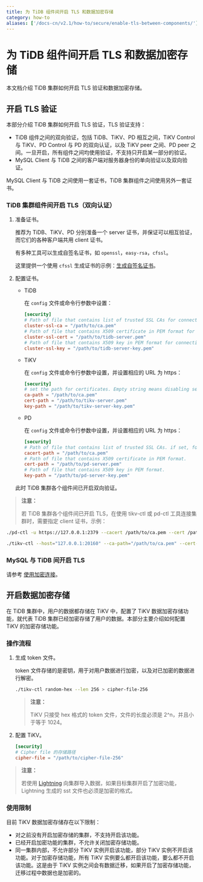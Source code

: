 ```yaml
---
title: 为 TiDB 组件间开启 TLS 和数据加密存储
category: how-to
aliases: ['/docs-cn/v2.1/how-to/secure/enable-tls-between-components/']
---
```


# 为 TiDB 组件间开启 TLS 和数据加密存储

本文档介绍 TiDB 集群如何开启 TLS 验证和数据加密存储。

## 开启 TLS 验证

本部分介绍 TiDB 集群如何开启 TLS 验证，TLS 验证支持：

- TiDB 组件之间的双向验证，包括 TiDB、TiKV、PD 相互之间，TiKV Control 与 TiKV、PD Control 与 PD 的双向认证，以及 TiKV peer 之间、PD peer 之间。一旦开启，所有组件之间均使用验证，不支持只开启某一部分的验证。
- MySQL Client 与 TiDB 之间的客户端对服务器身份的单向验证以及双向验证。

MySQL Client 与 TiDB 之间使用一套证书，TiDB 集群组件之间使用另外一套证书。

### TiDB 集群组件间开启 TLS（双向认证）

1. 准备证书。

    推荐为 TiDB、TiKV、PD 分别准备一个 server 证书，并保证可以相互验证，而它们的各种客户端共用 client 证书。

    有多种工具可以生成自签名证书，如 `openssl`，`easy-rsa`，`cfssl`。

    这里提供一个使用 `cfssl` 生成证书的示例：[生成自签名证书](/generate-self-signed-certificates.md)。

2. 配置证书。

    - TiDB

        在 `config` 文件或命令行参数中设置：

        ```toml
        [security]
        # Path of file that contains list of trusted SSL CAs for connection with cluster components.
        cluster-ssl-ca = "/path/to/ca.pem"
        # Path of file that contains X509 certificate in PEM format for connection with cluster components.
        cluster-ssl-cert = "/path/to/tidb-server.pem"
        # Path of file that contains X509 key in PEM format for connection with cluster components.
        cluster-ssl-key = "/path/to/tidb-server-key.pem"
        ```

    - TiKV

        在 `config` 文件或命令行参数中设置，并设置相应的 URL 为 https：

        ```toml
        [security]
        # set the path for certificates. Empty string means disabling secure connectoins.
        ca-path = "/path/to/ca.pem"
        cert-path = "/path/to/tikv-server.pem"
        key-path = "/path/to/tikv-server-key.pem"
        ```

    - PD

        在 `config` 文件或命令行参数中设置，并设置相应的 URL 为 https：

        ```toml
        [security]
        # Path of file that contains list of trusted SSL CAs. if set, following four settings shouldn't be empty
        cacert-path = "/path/to/ca.pem"
        # Path of file that contains X509 certificate in PEM format.
        cert-path = "/path/to/pd-server.pem"
        # Path of file that contains X509 key in PEM format.
        key-path = "/path/to/pd-server-key.pem"
        ```

    此时 TiDB 集群各个组件间已开启双向验证。

> **注意：**
>
> 若 TiDB 集群各个组件间已开启 TLS，在使用 tikv-ctl 或 pd-ctl 工具连接集群时，需要指定 client 证书，示例：

```bash
./pd-ctl -u https://127.0.0.1:2379 --cacert /path/to/ca.pem --cert /path/to/client.pem --key /path/to/client-key.pem

./tikv-ctl --host="127.0.0.1:20160" --ca-path="/path/to/ca.pem" --cert-path="/path/to/client.pem" --key-path="/path/to/clinet-key.pem"
```

### MySQL 与 TiDB 间开启 TLS

请参考 [使用加密连接](/encrypted-connections-with-tls-protocols.md)。

## 开启数据加密存储

在 TiDB 集群中，用户的数据都存储在 TiKV 中，配置了 TiKV 数据加密存储功能，就代表 TiDB 集群已经加密存储了用户的数据。本部分主要介绍如何配置 TiKV 的加密存储功能。

### 操作流程

1. 生成 token 文件。

    token 文件存储的是密钥，用于对用户数据进行加密，以及对已加密的数据进行解密。

    ```bash
    ./tikv-ctl random-hex --len 256 > cipher-file-256
    ```

    > **注意：**
    >
    > TiKV 只接受 hex 格式的 token 文件，文件的长度必须是 2^n，并且小于等于 1024。

2. 配置 TiKV。

    ```toml
    [security]
    # Cipher file 的存储路径
    cipher-file = "/path/to/cipher-file-256"
    ```

> **注意：**
>
> 若使用 [Lightning](/tidb-lightning/tidb-lightning-overview.md) 向集群导入数据，如果目标集群开启了加密功能，Lightning 生成的 sst 文件也必须是加密的格式。

### 使用限制

目前 TiKV 数据加密存储存在以下限制：

- 对之前没有开启加密存储的集群，不支持开启该功能。
- 已经开启加密功能的集群，不允许关闭加密存储功能。
- 同一集群内部，不允许部分 TiKV 实例开启该功能，部分 TiKV 实例不开启该功能。对于加密存储功能，所有 TiKV 实例要么都开启该功能，要么都不开启该功能。这是由于 TiKV 实例之间会有数据迁移，如果开启了加密存储功能，迁移过程中数据也是加密的。
